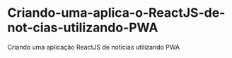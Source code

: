 # Criando-uma-aplica-o-ReactJS-de-not-cias-utilizando-PWA
Criando uma aplicação ReactJS de notícias utilizando PWA
